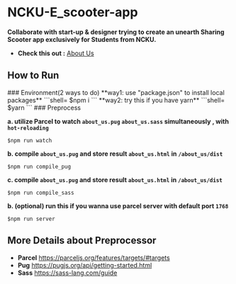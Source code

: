 # NCKU-E_scooter-app
**Collaborate with start-up & designer trying to create an unearth Sharing Scooter app exclusively for Students from NCKU.**

+ **Check this out :** [About Us](https://luffy.ee.ncku.edu.tw/~santaboi/NCKU_E_Scooter/about_us.html) 
<h2 class =blue >
    How to Run 
</h2>
### Environment(2 ways to do)
**way1: use "package.json" to install local packages**
```shell=
$npm i
```
**way2: try this if you have yarn**
```shell=
$yarn
```
### Preprocess

**a. utilize Parcel to watch `about_us.pug` `about_us.sass` simultaneously , with `hot-reloading`**
```shell=
$npm run watch
```
**b. compile `about_us.pug` and store result `about_us.html` in `/about_us/dist`**
```shell=
$npm run compile_pug
```
**c. compile `about_us.pug` and store result `about_us.html` in `/about_us/dist`**
```shell=
$npm run compile_sass
```

**b. (optional) run this if you wanna use parcel server with default port `1768`**
```shell=
$npm run server
```

## More Details about Preprocessor
+ **Parcel**     https://parceljs.org/features/targets/#targets
+ **Pug** https://pugjs.org/api/getting-started.html
+ **Sass** https://sass-lang.com/guide
